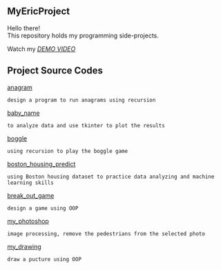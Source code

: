 ## MyEricProject
Hello there!\
This repository holds my programming side-projects.

Watch my *[DEMO VIDEO](https://drive.google.com/file/d/1kkixCRy0so78c2eEXHyazW9q5IUKCbvX/view?usp=sharing)*

## Project Source Codes
[anagram](https://github.com/WenJuiHuang/MyEricProject/tree/main/anagram)
    
    design a program to run anagrams using recursion
    
[baby_name](https://github.com/WenJuiHuang/MyEricProject/tree/main/baby_name)

    to analyze data and use tkinter to plot the results

[boggle](https://github.com/WenJuiHuang/MyEricProject/tree/main/boggle)

    using recursion to play the boggle game

[boston_housing_predict](https://github.com/WenJuiHuang/MyEricProject/blob/main/boston%20housing%20project/boston_housing_competition.py)

    using Boston housing dataset to practice data analyzing and machine learning skills
    
[break_out_game](https://github.com/WenJuiHuang/MyEricProject/tree/main/break_out_game)

    design a game using OOP
    
[my_photoshop](https://github.com/WenJuiHuang/MyEricProject/tree/main/my-photoshop)

    image processing, remove the pedestrians from the selected photo
    
[my_drawing](https://github.com/WenJuiHuang/MyEricProject/tree/main/my_drawing)

    draw a pucture using OOP
